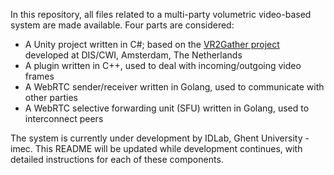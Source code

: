 In this repository, all files related to a multi-party volumetric video-based system are made available. Four parts are considered:

- A Unity project written in C#; based on the [VR2Gather project](https://github.com/cwi-dis/VR2Gather) developed at DIS/CWI, Amsterdam, The Netherlands
- A plugin written in C++, used to deal with incoming/outgoing video frames
- A WebRTC sender/receiver written in Golang, used to communicate with other parties
- A WebRTC selective forwarding unit (SFU) written in Golang, used to interconnect peers

The system is currently under development by IDLab, Ghent University - imec. This README will be updated while development continues, with detailed instructions for each of these components.
